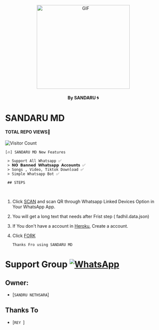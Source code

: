 <div align="center">

  <p align="center">

<img src="https://telegra.ph/file/6995d328a9c88d8e15750.jpg" alt="GIF" width="300" height="270"/>

</p>

  

</p>

</div>

#### <p align="center">By SANDARU 🌀  </br> 

# SANDARU MD 
#### TOTAL REPO VIEWS📍
![Visitor Count](https://profile-counter.glitch.me/terror-boy/count.svg)

    [🔥] SANDARU MD New Features

     > Support All Whatsapp ✅
     > 𝗡𝗢 𝗕𝗮𝗻𝗻𝗲𝗱 𝗪𝗵𝗮𝘁𝘀𝗮𝗽𝗽 𝗔𝗰𝗰𝗼𝘂𝗻𝘁𝘀 ✅
     > Songs , Video, Tiktok Download ✅
     > Simple Whatsapp Bot ✅

     ## STEPS
<br>

1. Click [SCAN](https://replit.com/@zeeoneofc/Session-Md?lite=1&outputonly=1#.replit) and scan QR through Whatsapp Linked Devices Option in Your WhatsApp App.

2. You will get a long text that needs after Frist step (  fadhil.data.json)

3. If You don't have a account in [Heroku](https://signup.heroku.com/), Create a account.

4. Click [FORK](https://github.com/Sandaruoo/SANDARU-WHATSAPP-BOT/fork)
  
   
   ```Thanks Fro using SANDARU MD```
   
# Support Group <a href="https://chat.whatsapp.com/CF1UzSe346d9oAMxupysGT"><img alt="WhatsApp" src="https://img.shields.io/badge/-Whatsapp%20Group-lightgrey?style=for-the-badge&logo=whatsapp&logoColor=white"/></a>

## Owner:
* [`SANDRU NETHSARA`]

## Thanks To
* [`REY `]
